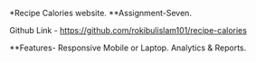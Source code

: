 *Recipe Calories website.
**Assignment-Seven.

Github Link - https://github.com/rokibulislam101/recipe-calories

**Features-
Responsive Mobile or Laptop.
Analytics & Reports.
